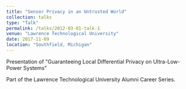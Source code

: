 ```yaml
---
title: "Sensor Privacy in an Untrusted World"
collection: talks
type: "Talk"
permalink: /talks/2012-03-01-talk-1
venue: "Lawrence Technological University"
date: 2017-11-09
location: "Southfield, Michigan"
---
```


Presentation of "Guaranteeing Local Differential Privacy on Ultra-Low-Power
 Systems"
 
Part of the Lawrence Technological University Alumni Career Series.

